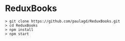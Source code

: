 # ReduxBooks

	> git clone https://github.com/paulagd/ReduxBooks.git
	> cd ReduxBooks
	> npm install
	> npm start

